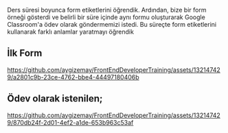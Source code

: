 Ders süresi boyunca form etiketlerini öğrendik. Ardından, bize bir form örneği gösterdi ve belirli bir süre içinde aynı formu oluşturarak Google Classroom'a ödev olarak göndermemizi istedi. Bu süreçte form etiketlerini kullanarak farklı anlamlar yaratmayı öğrendik

## İlk Form

https://github.com/aygizemay/FrontEndDeveloperTraining/assets/132147429/a2801c9b-23ce-4762-bbe4-44497180406b



## Ödev olarak istenilen;

https://github.com/aygizemay/FrontEndDeveloperTraining/assets/132147429/870db24f-2d01-4ef2-a1de-653b963c53af


